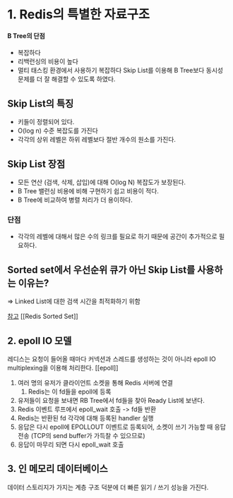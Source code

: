 # 1. Redis의 특별한 자료구조
#### B Tree의 단점
- 복잡하다
- 리백런싱의 비용이 높다
- 멀티 태스킹 환경에서 사용하기 복잡하다
Skip List를 이용해 B Tree보다 동시성 문제를 더 잘 해결할 수 있도록 하였다.
## Skip List의 특징
- 키들이 정렬되어 있다.
- O(log n) 수준 복잡도를 가진다
- 각각의 상위 레벨은 하위 레벨보다 절반 개수의 원소를 가진다.
## Skip List 장점
- 모든 연산 (검색, 삭제, 삽입)에 대해 O(log N) 복잡도가 보장된다.
- B Tree 밸런싱 비용에 비해 구현하기 쉽고 비용이 적다.
- B Tree에 비교하여 병렬 처리가 더 용이하다.
### 단점
- 각각의 레벨에 대해서 많은 수의 링크를 필요로 하기 때문에 공간이 추가적으로 필요하다.
## Sorted set에서 우선순위 큐가 아닌 Skip List를 사용하는 이유는?
=> Linked List에 대한 검색 시간을 최적화하기 위함

[참고](https://velog.io/@redjen/%EB%A0%88%EB%94%94%EC%8A%A4%EB%8A%94-%EC%99%9C-%EB%B9%A0%EB%A5%BC%EA%B9%8C) 
[[Redis Sorted Set]]
## 2. epoll  IO 모델
레디스는 요청이 들어올 때마다 커넥션과 스레드를 생성하는 것이 아니라 epoll IO multiplexing을 이용해 처리한다.
[[epoll]]

1. 여러 명의 유저가 클라이언트 소켓을 통해 Redis 서버에 연결
	1. Redis는 이 fd들을 epoll에 등록
2. 유저들이 요청을 보내면 RB Tree에서 fd들을 찾아 Ready List에 보낸다.
3. Redis 이벤트 루프에서 epoll_wait 호출 -> fd들 반환
4. Redis는 반환된 fd 각각에 대해 등록된 handler 실행
5. 응답은 다시 epoll에 EPOLLOUT 이벤트로 등록되어, 소켓이 쓰기 가능할 때 응답 전송 (TCP의 send buffer가 가득찰 수 있으므로)
6. 응답이 마무리 되면 다시 epoll_wait 호출

## 3. 인 메모리 데이터베이스
데이터 스토리지가 가지는 계층 구조 덕분에 더 빠른 읽기 / 쓰기 성능을 가진다.